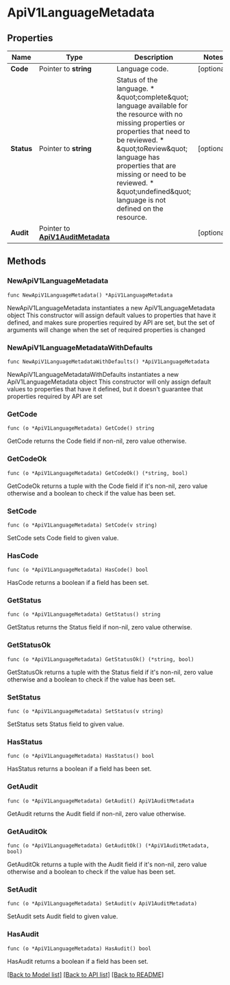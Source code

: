 # ApiV1LanguageMetadata

## Properties

Name | Type | Description | Notes
------------ | ------------- | ------------- | -------------
**Code** | Pointer to **string** | Language code. | [optional] 
**Status** | Pointer to **string** | Status of the language. * \&quot;complete\&quot; language available for the resource with no missing properties or properties that need to be reviewed. * \&quot;toReview\&quot; language has properties that are missing or need to be reviewed. * \&quot;undefined\&quot; language is not defined on the resource.  | [optional] 
**Audit** | Pointer to [**ApiV1AuditMetadata**](ApiV1AuditMetadata.md) |  | [optional] 

## Methods

### NewApiV1LanguageMetadata

`func NewApiV1LanguageMetadata() *ApiV1LanguageMetadata`

NewApiV1LanguageMetadata instantiates a new ApiV1LanguageMetadata object
This constructor will assign default values to properties that have it defined,
and makes sure properties required by API are set, but the set of arguments
will change when the set of required properties is changed

### NewApiV1LanguageMetadataWithDefaults

`func NewApiV1LanguageMetadataWithDefaults() *ApiV1LanguageMetadata`

NewApiV1LanguageMetadataWithDefaults instantiates a new ApiV1LanguageMetadata object
This constructor will only assign default values to properties that have it defined,
but it doesn't guarantee that properties required by API are set

### GetCode

`func (o *ApiV1LanguageMetadata) GetCode() string`

GetCode returns the Code field if non-nil, zero value otherwise.

### GetCodeOk

`func (o *ApiV1LanguageMetadata) GetCodeOk() (*string, bool)`

GetCodeOk returns a tuple with the Code field if it's non-nil, zero value otherwise
and a boolean to check if the value has been set.

### SetCode

`func (o *ApiV1LanguageMetadata) SetCode(v string)`

SetCode sets Code field to given value.

### HasCode

`func (o *ApiV1LanguageMetadata) HasCode() bool`

HasCode returns a boolean if a field has been set.

### GetStatus

`func (o *ApiV1LanguageMetadata) GetStatus() string`

GetStatus returns the Status field if non-nil, zero value otherwise.

### GetStatusOk

`func (o *ApiV1LanguageMetadata) GetStatusOk() (*string, bool)`

GetStatusOk returns a tuple with the Status field if it's non-nil, zero value otherwise
and a boolean to check if the value has been set.

### SetStatus

`func (o *ApiV1LanguageMetadata) SetStatus(v string)`

SetStatus sets Status field to given value.

### HasStatus

`func (o *ApiV1LanguageMetadata) HasStatus() bool`

HasStatus returns a boolean if a field has been set.

### GetAudit

`func (o *ApiV1LanguageMetadata) GetAudit() ApiV1AuditMetadata`

GetAudit returns the Audit field if non-nil, zero value otherwise.

### GetAuditOk

`func (o *ApiV1LanguageMetadata) GetAuditOk() (*ApiV1AuditMetadata, bool)`

GetAuditOk returns a tuple with the Audit field if it's non-nil, zero value otherwise
and a boolean to check if the value has been set.

### SetAudit

`func (o *ApiV1LanguageMetadata) SetAudit(v ApiV1AuditMetadata)`

SetAudit sets Audit field to given value.

### HasAudit

`func (o *ApiV1LanguageMetadata) HasAudit() bool`

HasAudit returns a boolean if a field has been set.


[[Back to Model list]](../README.md#documentation-for-models) [[Back to API list]](../README.md#documentation-for-api-endpoints) [[Back to README]](../README.md)


